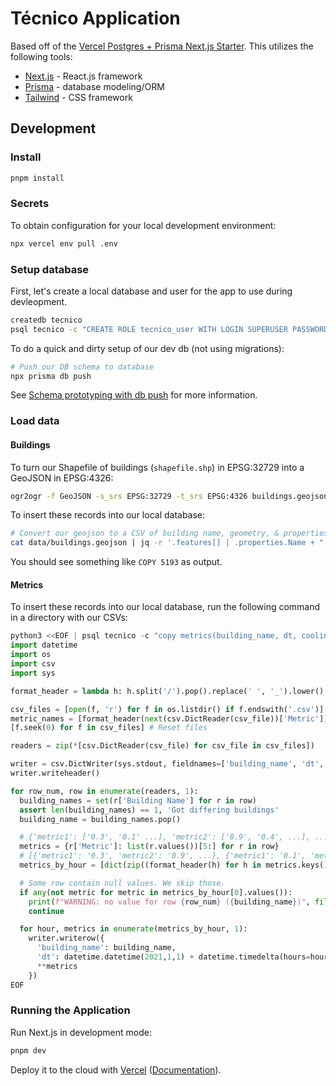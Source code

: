 # Técnico Application

Based off of the [Vercel Postgres + Prisma Next.js Starter](https://vercel.com/templates/next.js/postgres-prisma). This utilizes the following tools:

- [Next.js](https://nextjs.org/) - React.js framework
- [Prisma](https://www.prisma.io/) - database modeling/ORM
- [Tailwind](https://tailwindcss.com/) - CSS framework

## Development

### Install

```bash
pnpm install
```

### Secrets

To obtain configuration for your local development environment:

```bash
npx vercel env pull .env
```

### Setup database

First, let's create a local database and user for the app to use during devleopment.

```bash
createdb tecnico
psql tecnico -c "CREATE ROLE tecnico_user WITH LOGIN SUPERUSER PASSWORD 'secretpass';"
```

To do a quick and dirty setup of our dev db (not using migrations):

```bash
# Push our DB schema to database
npx prisma db push
```

See [Schema prototyping with db push](https://www.prisma.io/docs/guides/migrate/prototyping-schema-db-push) for more information.

### Load data

#### Buildings

To turn our Shapefile of buildings (`shapefile.shp`) in EPSG:32729 into a GeoJSON in EPSG:4326:

```bash
ogr2ogr -f GeoJSON -s_srs EPSG:32729 -t_srs EPSG:4326 buildings.geojson shapefile.shp
```

To insert these records into our local database:

```bash
# Convert our geojson to a CSV of building name, geometry, & properties (without building name) and pipe to postgres database
cat data/buildings.geojson | jq -r '.features[] | .properties.Name + ";" + (.geometry | tojson) + ";" + (del(.properties.Name) | .properties | tojson)' | psql tecnico -c "copy buildings from stdin (delimiter ';');"
```

You should see something like `COPY 5193` as output.

#### Metrics

To insert these records into our local database, run the following command in a directory with our CSVs:

```python
python3 <<EOF | psql tecnico -c "copy metrics(building_name, dt, cooling, total_operational_energy, lighting, domestic_hot_water, equipment, window_radiation, heating) from stdin (format csv, header)"
import datetime
import os
import csv
import sys

format_header = lambda h: h.split('/').pop().replace(' ', '_').lower()

csv_files = [open(f, 'r') for f in os.listdir() if f.endswith('.csv')]
metric_names = [format_header(next(csv.DictReader(csv_file))['Metric']) for csv_file in csv_files]
[f.seek(0) for f in csv_files] # Reset files

readers = zip(*[csv.DictReader(csv_file) for csv_file in csv_files])

writer = csv.DictWriter(sys.stdout, fieldnames=['building_name', 'dt', *metric_names])
writer.writeheader()

for row_num, row in enumerate(readers, 1):
  building_names = set(r['Building Name'] for r in row)
  assert len(building_names) == 1, 'Got differing buildings'
  building_name = building_names.pop()

  # {'metric1': ['0.3', '0.1' ...], 'metric2': ['0.9', '0.4', ...], ...}
  metrics = {r['Metric']: list(r.values())[5:] for r in row}
  # [{'metric1': '0.3', 'metric2': '0.9', ...}, {'metric1': '0.1', 'metric2': '0.4', ...} ...]
  metrics_by_hour = [dict(zip((format_header(h) for h in metrics.keys()), values)) for values in zip(*metrics.values())]

  # Some row contain null values. We skip those.
  if any(not metric for metric in metrics_by_hour[0].values()):
    print(f"WARNING: no value for row {row_num} ({building_name})", file=sys.stderr)
    continue

  for hour, metrics in enumerate(metrics_by_hour, 1):
    writer.writerow({
      'building_name': building_name,
      'dt': datetime.datetime(2021,1,1) + datetime.timedelta(hours=hour),
      **metrics
    })
EOF
```

### Running the Application

Run Next.js in development mode:

```bash
pnpm dev
```

Deploy it to the cloud with [Vercel](https://vercel.com/new?utm_source=github&utm_medium=readme&utm_campaign=vercel-examples) ([Documentation](https://nextjs.org/docs/deployment)).
